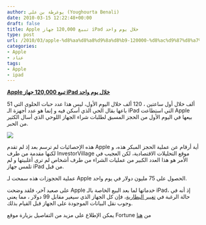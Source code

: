 ```yaml
---
author: يوغرطة بن علي (Youghourta Benali)
date: 2010-03-15 12:22:48+00:00
draft: false
title: Apple تبيع 120,000 جهاز iPad خلال يوم واحد
type: post
url: /2010/03/apple-%d8%aa%d8%a8%d9%8a%d8%b9-120000-%d8%ac%d9%87%d8%a7%d8%b2-ipad-%d8%ae%d9%84%d8%a7%d9%84-%d9%8a%d9%88%d9%85-%d9%88%d8%a7%d8%ad%d8%af/
categories:
- Apple
- عتاد
tags:
- Apple
- ipad
---
```


[**Apple تبيع 120,000 جهاز iPad خلال يوم واحد**](https://www.it-scoop.com/2010/03/apple-%d8%aa%d8%a8%d9%8a%d8%b9-120000-%d8%ac%d9%87%d8%a7%d8%b2-ipad-%d8%ae%d9%84%d8%a7%d9%84-%d9%8a%d9%88%d9%85-%d9%88%d8%a7%d8%ad%d8%af/)


51 ألف خلال أول ساعتين ، 120 ألف خلال اليوم الأول، ليس هذا عدد حبات الحلوى التي باعها بقال الحي الذي أسكن فيه و إنما هو عدد أجهزة الـ iPad التي استطاعت Apple بيعها في اليوم الأول من الحجز المسبق لطلبات شراء الجهاز اللوحي الذي أسال الكثير من الحبر.

[![](https://www.it-scoop.com/wp-content/uploads/2010/03/steve-jobs-ipad.jpg)
](https://www.it-scoop.com/2010/03/apple-%d8%aa%d8%a8%d9%8a%d8%b9-120000-%d8%ac%d9%87%d8%a7%d8%b2-ipad-%d8%ae%d9%84%d8%a7%d9%84-%d9%8a%d9%88%d9%85-%d9%88%d8%a7%d8%ad%d8%af/)

هذه الإحصائيات لم ترسم بعد إذ لم تقدم Apple أية أرقام عن عملية الحجز المبكر هذه، و لكنها مقدمة من طرف InvestorVillage موقع التحليلات الاقتصادية، لكن العجيب في الأمر هو هذا العدد الكبير من عمليات الشراء من طرف أشخاص لم ترى أغلبيتها و لم تلمس جهاز iPad من قبل.

عملية الحجوزات هذه سمحت لـ Apple الحصول على 75 مليون دولار في يوم واحد.

على صعيد آخر، فلقد وضحت Apple خدماتها لما بعد البيع الخاصة بالـ iPad، إذ أنه في حالة الرغبة في [تغيير البطارية](http://www.apple.com/support/ipad/service/battery/)، فإن كل الجهاز الذي سيغير مقابل 99 دولار ، مما يعني وجوب نقل البيانات الموجودة على الجهاز قبل القيام بذلك.

يمكن الإطلاع على مزيد من التفاصيل بزيارة موقع Fortune من [هنا](http://brainstormtech.blogs.fortune.cnn.com/2010/03/13/day-1-estimate-120000-ipads-sold/)
